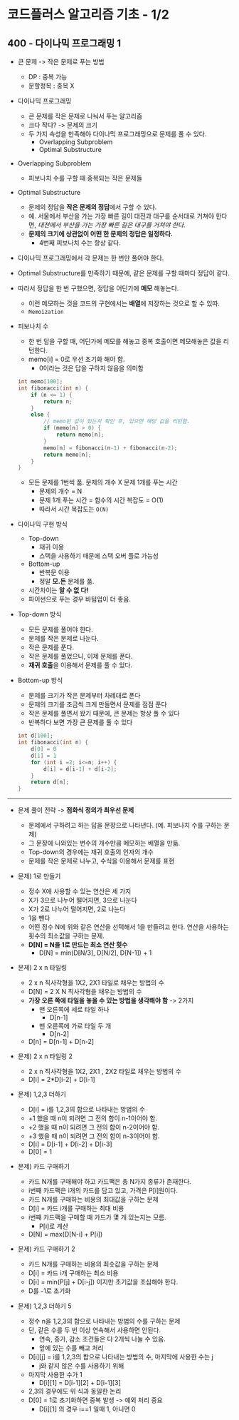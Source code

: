 # 코드플러스 알고리즘 기초 - 1/2
## 400 - 다이나믹 프로그래밍 1

- 큰 문제 -> 작은 문제로 푸는 방법
    - DP : 중복 가능
    - 분할정복 : 중복 X

- 다이나믹 프로그래밍
    - 큰 문제를 작은 문제로 나눠서 푸는 알고리즘
    - 크다 작다? -> 문제의 크기
    - 두 가지 속성을 만족해야 다이나믹 프로그래밍으로 문제를 풀 수 있다.
        - Overlapping Subproblem
        - Optimal Substructure

- Overlapping Subproblem
    - 피보나치 수를 구할 때 중복되는 작은 문제들

- Optimal Substructure
    - 문제의 정답을 **작은 문제의 정답**에서 구할 수 있다.
    - 예. 서울에서 부산을 가는 가장 빠른 길이 대전과 대구를 순서대로 거쳐야 한다면, *대전에서 부산을 가는 가장 빠른 길은 대구를 거쳐야 한다.*
    - **문제의 크기에 상관없이 어떤 한 문제의 정답은 일정하다.**
        - 4번째 피보나치 수는 항상 같다.

- 다이나믹 프로그래밍에서 각 문제는 한 번만 풀어야 한다.
- Optimal Substructure를 만족하기 때문에, 같은 문제를 구할 때마다 정답이 같다.
- 따라서 정답을 한 번 구했으면, 정답을 어딘가에 **메모** 해놓는다.
    - 이런 메모하는 것을 코드의 구현에서는 **배열**에 저장하는 것으로 할 수 있따.
    - `Memoization`

- 피보나치 수
    - 한 번 답을 구할 때, 어딘가에 메모를 해놓고 중복 호출이면 메모해놓은 값을 리턴한다.
    - memo[i] = 0로 우선 초기화 해야 함. 
        - 0이라는 것은 답을 구하지 않음을 의미함
    ```cpp
    int memo[100];
    int fibonacci(int n) {
        if (n <= 1) {
            return n;
        }
        else {
            // memo된 값이 있는지 확인 후, 있으면 해당 값을 리턴함.
            if (memo[n] > 0) { 
                return memo[n];
            }
            memo[n] = fibonacci(n-1) + fibonacci(n-2);
            return memo[n];
        }
    }
    ```
    - 모든 문제를 1번씩 풂. 문제의 개수 X 문제 1개를 푸는 시간
        - 문제의 개수 = N
        - 문제 1개 푸는 시간 = 함수의 시간 복잡도 = O(1)
        - 따라서 시간 복잡도는 `O(N)`

- 다이나믹 구현 방식
    - Top-down
        - 재귀 이용
        - 스택을 사용하기 때문에 스택 오버 플로 가능성
    - Bottom-up
        - 반복문 이용
        - 정말 **모.든** 문제를 풂.
    - 시간차이는 **알 수 없 다!**
    - 파이썬으로 푸는 경우 바텀업이 더 좋음.

- Top-down 방식
    - 모든 문제를 풀어야 한다.
    - 문제를 작은 문제로 나눈다.
    - 작은 문제를 푼다.
    - 작은 문제를 풀었으니, 이제 문제를 푼다.
    - **재귀 호출**을 이용해서 문제를 풀 수 있다.

- Bottom-up 방식
    - 문제를 크기가 작은 문제부터 차례대로 푼다
    - 문제의 크기를 조금씩 크게 만들면서 문제를 점점 푼다
    - 작은 문제를 풀면서 왔기 때문에, 큰 문제는 항상 풀 수 있다
    - 반복하다 보면 가장 큰 문제를 풀 수 있다
    ```cpp
    int d[100];
    int fibonacci(int n) {
        d[0] = 0
        d[1] = 1
        for (int i =2; i<=n; i++) {
            d[i] = d[i-1] + d[i-2];
        }
        return d[n];
    }

---

- 문제 풀이 전략 -> **점화식 정의가 최우선 문제**
    - 문제에서 구하려고 하는 답을 문장으로 나타낸다. (예. 피보나치 수를 구하는 문제)
    - 그 문장에 나와있는 변수의 개수만큼 메모하는 배열을 만듦.
    - Top-down의 경우에는 재귀 호출의 인자의 개수
    - 문제를 작은 문제로 나누고, 수식을 이용해서 문제를 표현

- 문제) 1로 만들기
    - 정수 X에 사용할 수 있는 연산은 세 가지
    - X가 3으로 나누어 떨어지면, 3으로 나눈다
    - X가 2로 나누어 떨어지면, 2로 나눈다
    - 1을 뺀다
    - 어떤 정수 N에 위와 같은 연산을 선택해서 1을 만들려고 한다. 연산을 사용하는 횟수의 최소값을 구하는 문제.
    - **D[N] = N을 1로 만드는 최소 연산 횟수**
        - D[N] = min(D[N/3], D[N/2], D[N-1]) + 1

- 문제) 2 x n 타일링
    - 2 x n 직사각형을 1X2, 2X1 타일로 채우는 방법의 수
    - D[N] = 2 X N 직사각형을 채우는 방법의 수
    - **가장 오른 쪽에 타일을 놓을 수 있는 방법을 생각해야 함** -> 2가지
        - 맨 오른쪽에 세로 타일 하나
            - D[n-1]
        - 맨 오른쪽에 가로 타일 두 개
            - D[n-2]
    - D[n] = D[n-1] + D[n-2]

- 문제) 2 x n 타일링 2
    - 2 x n 직사각형을 1X2, 2X1 , 2X2 타일로 채우는 방법의 수
    - D[i] = 2*D[i-2] + D[i-1]

- 문제) 1,2,3 더하기
    - D[i] = i를 1,2,3의 합으로 나타내는 방법의 수
    - +1 했을 때 n이 되려면 그 전의 합이 n-1이어야 함.
    - +2 했을 때 n이 되려면 그 전의 합이 n-2이어야 함.
    - +3 했을 때 n이 되려면 그 전의 합이 n-3이어야 함.
    - D[i] = D[i-1] + D[i-2] + D[i-3]
    - D[0] = 1

- 문제) 카드 구매하기
    - 카드 N개를 구매해야 하고 카드팩은 총 N가지 종류가 존재한다.
    - i번째 카드팩은 i개의 카드를 담고 있고, 가격은 P[i]원이다.
    - 카드 N개를 구매하는 비용의 최대값을 구하는 문제
    - D[i] = 카드 i개를 구매하는 최대 비용
    - i번째 카드팩을 구매할 때 카드가 몇 개 있는지는 모름.
        - P[i]로 계산
    - D[N] = max(D[N-i] + P[i])

- 문제) 카드 구매하기 2
    - 카드 N개를 구매하는 비용의 최솟값을 구하는 문제
    - D[i] = 카드 i개 구매하는 최소 비용
    - D[i] = min(P[j] + D[i-j]) 이지만 초기값을 조심해야 한다.
    - D를 -1로 초기화

- 문제) 1,2,3 더하기 5
    - 정수 n을 1,2,3의 합으로 나타내는 방법의 수를 구하는 문제
    - 단, 같은 수를 두 번 이상 연속해서 사용하면 안된다.
        - 연속, 증가, 감소 조건들은 다 2개씩 나눌 수 있음.
        - 앞에 있는 수를 빼고 처리
    - D[i][j] = i를 1,2,3의 합으로 나타내는 방법의 수, 마지막에 사용한 수는 j
        - j와 같지 않은 수를 사용하기 위해
    - 마지막 사용한 수가 1 
        - D[i][1] = D[i-1][2] + D[i-1][3]
    - 2,3의 경우에도 위 식과 동일한 논리
    - D[0] = 1로 초기화하면 중복 발생 -> 예외 처리 중요
        - D[i][1] 의 경우 i==1 일때 1, 아니면 0
    
